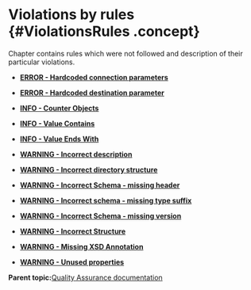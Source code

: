 # Violations by rules {#ViolationsRules .concept}

Chapter contains rules which were not followed and description of their particular violations.

-   **[ERROR - Hardcoded connection parameters](../../qa/rules/ERROR_-_Hardcoded_connection_parameters.md)**  

-   **[ERROR - Hardcoded destination parameter](../../qa/rules/ERROR_-_Hardcoded_destination_parameter.md)**  

-   **[INFO - Counter Objects](../../qa/rules/INFO_-_Counter_Objects.md)**  

-   **[INFO - Value Contains](../../qa/rules/INFO_-_Value_Contains.md)**  

-   **[INFO - Value Ends With](../../qa/rules/INFO_-_Value_Ends_With.md)**  

-   **[WARNING - Incorrect description](../../qa/rules/WARNING_-_Incorrect_description.md)**  

-   **[WARNING - Incorrect directory structure](../../qa/rules/WARNING_-_Incorrect_directory_structure.md)**  

-   **[WARNING - Incorrect Schema - missing header](../../qa/rules/WARNING_-_Incorrect_Schema_-_missing_header.md)**  

-   **[WARNING - Incorrect schema - missing type suffix](../../qa/rules/WARNING_-_Incorrect_schema_-_missing_type_suffix.md)**  

-   **[WARNING - Incorrect Schema - missing version](../../qa/rules/WARNING_-_Incorrect_Schema_-_missing_version.md)**  

-   **[WARNING - Incorrect Structure](../../qa/rules/WARNING_-_Incorrect_Structure.md)**  

-   **[WARNING - Missing XSD Annotation](../../qa/rules/WARNING_-_Missing_XSD_Annotation.md)**  

-   **[WARNING - Unused properties](../../qa/rules/WARNING_-_Unused_properties.md)**  


**Parent topic:**[Quality Assurance documentation](../../qa/qa.md)

